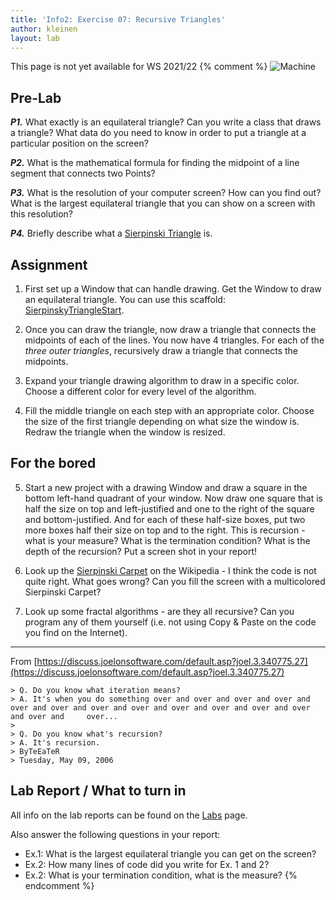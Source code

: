 ```yaml
---
title: 'Info2: Exercise 07: Recursive Triangles'
author: kleinen
layout: lab
---
```

This page is not yet available for WS 2021/22
{% comment %}
![Machine](../images/SierpinskiTriangle.png "Sierpinski Triangle")

## Pre-Lab

***P1.*** What exactly is an equilateral triangle? Can you write a class that draws a triangle? What data do you need to know in order to put a triangle at a particular position on the screen?

***P2.*** What is the mathematical formula for finding the midpoint of a line segment that connects two Points?

***P3.*** What is the resolution of your computer screen? How can you find out? What is the largest equilateral triangle that you can show on a screen with this resolution?

***P4.*** Briefly describe what a <a href="https://en.wikipedia.org/wiki/Sierpinski_triangle">Sierpinski Triangle</a> is.

## Assignment

1. First set up a Window that can handle drawing. Get the Window to draw an equilateral triangle. You can use this scaffold: [SierpinskyTriangleStart](https://github.com/LiFaytheGoblin/SierpinskyTriangleStart).

2. Once you can draw the triangle, now draw a triangle that connects the midpoints of each of the lines. You now have 4 triangles. For each of the *three outer triangles*, recursively draw a triangle that connects the midpoints.

3. Expand your triangle drawing algorithm to draw in a specific color. Choose a different color for every level of the algorithm.

4. Fill the middle triangle on each step with an appropriate color. Choose the size of the first triangle depending on what size the window is. Redraw the triangle when the window is resized.

## For the bored

5. Start a new project with a drawing Window and draw a square in the bottom left-hand quadrant of your window. Now draw one square that is half the size on top and left-justified and one to the right of the square and bottom-justified. And for each of these half-size boxes, put two more boxes half their size on top and to the right. This is recursion - what is your measure? What is the termination condition? What is the depth of the recursion? Put a screen shot in your report!

6. Look up the [Sierpinski Carpet](ttp://en.wikipedia.org/wiki/Sierpinski_carpeth) on the Wikipedia - I think the code is not quite right. What goes wrong? Can you fill the screen with a multicolored Sierpinski Carpet?

7. Look up some fractal algorithms - are they all recursive? Can you program any of them yourself (i.e. not using Copy & Paste on the code you find on the Internet).

* * *

From [https://discuss.joelonsoftware.com/default.asp?joel.3.340775.27](https://discuss.joelonsoftware.com/default.asp?joel.3.340775.27)

    > Q. Do you know what iteration means?
    > A. It's when you do something over and over and over and over and over and over and over and over and over and over and over and over and over and     over...
    >
    > Q. Do you know what's recursion?
    > A. It's recursion.
    > ByTeEaTeR
    > Tuesday, May 09, 2006

## Lab Report / What to turn in

All info on the lab reports can be found on the [Labs](https://bkleinen.github.io/classes/ss2020/info2/labs/) page.

Also answer the following questions in your report:
* Ex.1: What is the largest equilateral triangle you can get on the screen?
* Ex.2: How many lines of code did you write for Ex. 1 and 2?
* Ex.2: What is your termination condition, what is the measure?
{% endcomment %}
